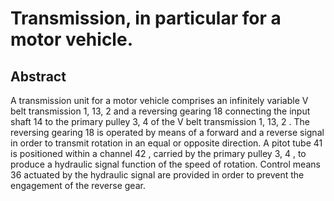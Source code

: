 # Transmission, in particular for a motor vehicle.

## Abstract
A transmission unit for a motor vehicle comprises an infinitely variable V belt transmission 1, 13, 2 and a reversing gearing 18 connecting the input shaft 14 to the primary pulley 3, 4 of the V belt transmission 1, 13, 2 . The reversing gearing 18 is operated by means of a forward and a reverse signal in order to transmit rotation in an equal or opposite direction. A pitot tube 41 is positioned within a channel 42 , carried by the primary pulley 3, 4 , to produce a hydraulic signal function of the speed of rotation. Control means 36 actuated by the hydraulic signal are provided in order to prevent the engagement of the reverse gear.